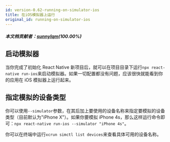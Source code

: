 ```yaml
---
id: version-0.62-running-on-simulator-ios
title: 在iOS模拟器上运行
original_id: running-on-simulator-ios
---
```


##### 本文档贡献者：[sunnylqm](https://github.com/search?q=sunnylqm%40qq.com+in%3Aemail&type=Users)(100.00%)

## 启动模拟器

当你完成了初始化 React Native 新项目后，就可以在项目目录下运行`npx react-native run-ios`来启动模拟器。如果一切配置都没有问题，应该很快就能看到你的应用在 iOS 模拟器上运行起来。

## 指定模拟的设备类型

你可以使用`--simulator`参数，在其后加上要使用的设备名称来指定要模拟的设备类型（目前默认为"iPhone X"）。如果你要模拟 iPhone 4s，那么这样运行命令即可：`npx react-native run-ios --simulator "iPhone 4s"`。

你可以在终端中运行`xcrun simctl list devices`来查看具体可用的设备名称。
